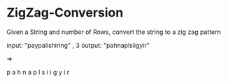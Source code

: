 # ZigZag-Conversion
Given a String and number of Rows, convert the string to a zig zag pattern


input: "paypalishiring" , 3
output: "pahnaplsiigyir"

=>

p   a   h   n
a p l s i i g
y   i   r
